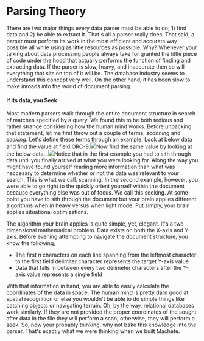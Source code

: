 # Parsing Theory

There are two major things every data parser must be able to do; 1\) find data and 2\) be able to extract it. That's all a parser really does. That said, a parser must perform its work in the most efficient and accurate way possible all while using as little resources as possible. Why? Whenever your talking about data processing people always take for granted the little piece of code under the hood that actually performs the function of finding and extracting data. If the parser is slow, heavy, and inaccurate then so will everything that sits on top of it will be. The database industry seems to understand this concept very well. On the other hand, it  has been slow to make inroads into the world of document parsing.

#### If its data, you Seek

Most modern parsers walk through the entire document structure in search of matches specified by a query. We found this to be both tedious and rather strange considering how the human mind works. Before unpacking that statement, let me first throw out a couple of terms; _scanning_ and _seeking_. Let's define these terms through an example. Look at below data and find the value at field ORC-9.![](/assets/ParsingScan.png)Now find the same value by looking at the below data...![](/assets/ParsingSkip.png)Notice that in the first example you had to sith through data until you finally arrived at what you were looking for. Along the way you might have found yourself reading more information than what was neccesary to determine whether or not the data was relevant to your search. This is what we call, scanning. In the second example, however, you were able to go right to the quickly orient yourself within the document because everything else was out of focus. We call this seeking. At some point you have to sith through the document but your brain applies different algorithms when in heavy versus when light mode. Put simply, your brain applies situational optimizations.

The algorithm your brain applies is quite simple, yet, elegant. It's a two dimensional mathematical problem. Data exists on both the X-axis and Y-axis. Before evening attempting to navigate the document structure, you know the following;

* The first _n_ characters on each line spanning from the leftmost character to the first field delimiter character represents the target Y-axis value
* Data that falls in between every two delimeter characters after the Y-axis value represents a single field

With that information in hand, you are able to easily calculate the coordinates of the data in space. The human mind is pretty darn good at spatial recognition or else you wouldn't be able to do simple things like catching objects or navigating terrain. Oh, by the way, relational databases work similarly. If they are not provided the proper coordinates of the sought after data in the file they will perform a scan, otherwise, they will perform a seek. So, now your probably thinking, why not bake this knowledge into the parser. That's exactly what we were thinking when we built  Machete.

#### 



